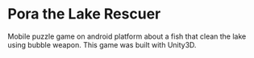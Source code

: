 # Pora the Lake Rescuer

Mobile puzzle game on android platform about a fish that clean the lake using bubble weapon. This game was built with Unity3D.

